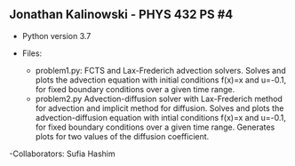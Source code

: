 ## Jonathan Kalinowski - PHYS 432 PS #4

- Python version 3.7

- Files: 
  - problem1.py: 
  FCTS and Lax-Frederich advection solvers. Solves and plots the advection equation with initial conditions f(x)=x and u=-0.1, for fixed boundary conditions over a given time range.
  - problem2.py Advection-diffusion solver with Lax-Frederich method for advection and implicit method for diffusion. Solves and plots the advection-diffusion equation with intial conditions f(x)=x and u=-0.1, for fixed boundary conditions over a given time range. Generates plots for two values of the diffusion coefficient. 
 
 -Collaborators: Sufia Hashim

